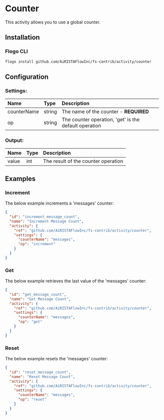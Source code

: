 <!-- 
title: Counter
weight: 4609
-->

# Counter
This activity allows you to use a global counter.

## Installation

### Flogo CLI
```bash
flogo install github.com/AiRISTAFlowInc/fs-contrib/activity/counter
```

## Configuration

### Settings:
| Name        | Type   | Description
|:---         | :---   | :---    
| counterName | string | The name of the counter - **REQUIRED**         
| op          | string | The counter operation, 'get' is the default operation

### Output:
| Name  | Type | Description
|:---   | :--- | :---    
| value | int  |  The result of the counter operation

## Examples

### Increment
The below example increments a 'messages' counter:

```json
{
  "id": "increment_message_count",
  "name": "Increment Message Count",
  "activity": {
    "ref": "github.com/AiRISTAFlowInc/fs-contrib/activity/counter",
    "settings": {
      "counterName": "messages",
      "op": "increment"
    }
  }
}
```

### Get
The below example retrieves the last value of the 'messages' counter:

```json
{
  "id": "get_message_count",
  "name": "Get Message Count",
  "activity": {
    "ref": "github.com/AiRISTAFlowInc/fs-contrib/activity/counter",
    "settings": {
      "counterName": "messages",
      "op": "get"
    }
  }
}
```

### Reset
The below example resets the 'messages' counter:

```json
{
  "id": "reset_message_count",
  "name": "Reset Message Count",
  "activity": {
    "ref": "github.com/AiRISTAFlowInc/fs-contrib/activity/counter",
    "settings": {
      "counterName": "messages",
      "op": "reset"
    }
  }
}
```
